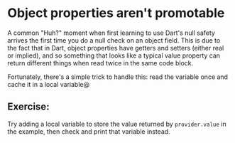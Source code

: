 # Object properties aren't promotable
A common "Huh?" moment when first learning to use Dart's null safety arrives the
first time you do a null check on an object field. This is due to the fact that
in Dart, object properties have getters and setters (either real or implied),
and so something that looks like a typical value property can return different
things when read twice in the same code block.

Fortunately, there's a simple trick to handle this: read the variable once and
cache it in a local variable@

## Exercise: 
Try adding a local variable to store the value returned by `provider.value` in
the example, then check and print that variable instead.
